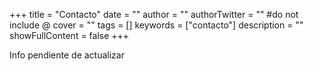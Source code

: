 +++
title = "Contacto"
date = ""
author = ""
authorTwitter = "" #do not include @
cover = ""
tags = []
keywords = ["contacto"]
description = ""
showFullContent = false
+++

Info pendiente de actualizar
